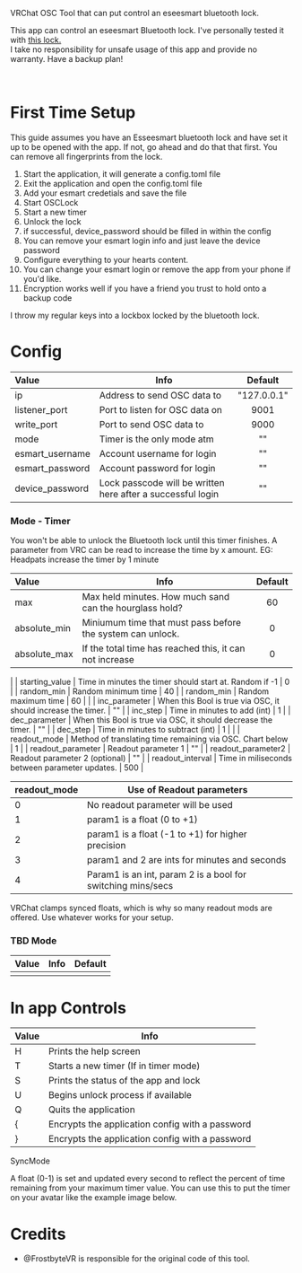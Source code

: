 VRChat OSC Tool that can put control an eseesmart bluetooth lock.

This app can control an eseesmart Bluetooth lock. I've personally tested it with [this lock.](https://www.amazon.com/gp/product/B096S7PTS1) <br>
I take no responsibility for unsafe usage of this app and provide no warranty. Have a backup plan!

<br>

# First Time Setup

This guide assumes you have an Esseesmart bluetooth lock and have set it up to be opened with the app. If not, go ahead and do that that first. You can remove all fingerprints from the lock.

1. Start the application, it will generate a config.toml file
2. Exit the application and open the config.toml file
3. Add your esmart credetials and save the file
4. Start OSCLock
5. Start a new timer
6. Unlock the lock
7. if successful, device_password should be filled in within the config
8. You can remove your esmart login info and just leave the device password
9. Configure everything to your hearts content.
10. You can change your esmart login or remove the app from your phone if you'd like.
11. Encryption works well if you have a friend you trust to hold onto a backup code

I throw my regular keys into a lockbox locked by the bluetooth lock.


# Config

| Value                 | Info                                                        | Default     |
|:--------------------- | ----------------------------------------------------------- |:-----------:|
| ip                    | Address to send OSC data to                                 | "127.0.0.1" |
| listener_port         | Port to listen for OSC data on                              | 9001        |
| write_port            | Port to send OSC data to                                    | 9000        |
| mode                  | Timer is the only mode atm                                             | ""     |
| esmart_username       | Account username for login                                  | ""          |
| esmart_password       | Account password for login                                  | ""          |
| device_password | Lock passcode will be written here after a successful login | ""          |

### Mode - Timer

You won't be able to unlock the Bluetooth lock until this timer finishes.
A parameter from VRC can be read to increase the time by x amount. EG: Headpats increase the timer by 1 minute

| Value              | Info                                                          | Default         |
|:------------------ | ------------------------------------------------------------- |:---------------:|
| max                | Max held minutes. How much sand can the hourglass hold?       | 60              |
| absolute_min       | Miniumum time that must pass before the system can unlock.    | 0               |
| absolute_max       | If the total time has reached this, it can not increase       | 0               |
|
| starting_value     | Time in minutes the timer should start at. Random if -1       | 0               |
| random_min         | Random minimum time                                           | 40              |
| random_min         | Random maximum time                                           | 60              |
|
| inc_parameter      | When this Bool is true via OSC, it should increase the timer. | ""     |
| inc_step           | Time in minutes to add (int)                                  | 1               |
| dec_parameter      | When this Bool is true via OSC, it should decrease the timer. | ""     |
| dec_step           | Time in minutes to subtract (int)                             | 1               |
|
| readout_mode       | Method of translating time remaining via OSC. Chart below     | 1               |
| readout_parameter  | Readout parameter 1                                           | "" |
| readout_parameter2 | Readout parameter 2 (optional)                                | ""              |
| readout_interval   | Time in miliseconds between parameter updates.                | 500             |


| readout_mode | Use of Readout parameters                            |
|:------------ | ---------------------------------------------------- |
| 0            | No readout parameter will be used                    |
| 1            | param1 is a float (0 to +1)                      |
| 2            | param1 is a float (-1 to +1) for higher precision |
| 3            | param1 and 2 are ints for minutes and seconds    |
| 4            | Param1 is an int, param 2 is a bool for switching mins/secs  |

VRChat clamps synced floats, which is why so many readout mods are offered. Use whatever works for your setup.

### TBD Mode

| Value | Info | Default |
|:----- | ---- |:-------:|
|       |      |         |

# In app Controls

| Value | Info                                            |
|:----- | ----------------------------------------------- |
| H     | Prints the help screen                          |
| T     | Starts a new timer (If in timer mode)           |
| S     | Prints the status of the app and lock           |
| U     | Begins unlock process if available              |
| Q     | Quits the application                           |
| {    | Encrypts the application config with a password  |
| }    | Encrypts the application config with a password  |

SyncMode


A float (0-1) is set and updated every second to reflect the percent of time remaining from your maximum timer value. You can use this to put the timer on your avatar like the example image below.



# Credits

- @FrostbyteVR is responsible for the original code of this tool.